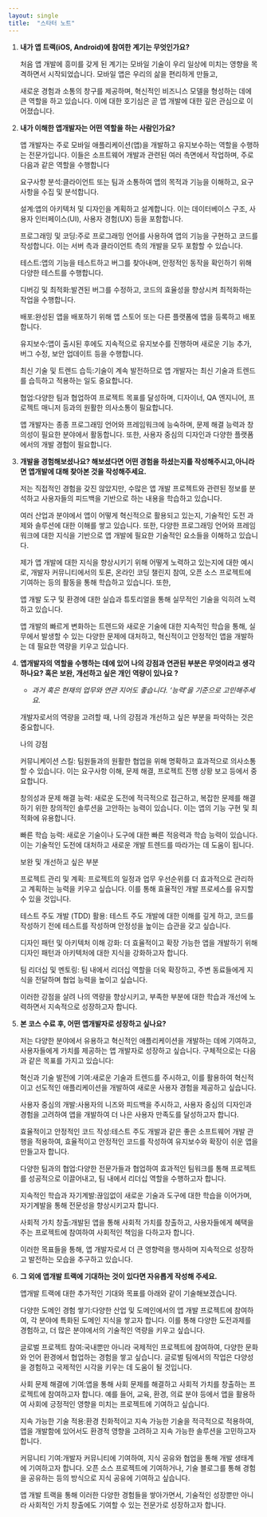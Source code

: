 ```yaml
---
layout: single
title:  "스타터 노트"
---
```


1. **내가 앱 트랙(iOS, Android)에 참여한 계기는 무엇인가요?**

   처음 앱 개발에 흥미를 갖게 된 계기는 모바일 기술이 우리 일상에 미치는 영향을 목격하면서 시작되었습니다. 모바일 앱은 우리의 삶을 편리하게 만들고,

   새로운 경험과 소통의 창구를 제공하며, 혁신적인 비즈니스 모델을 형성하는 데에 큰 역할을 하고 있습니다. 이에 대한 호기심은 곧 앱 개발에 대한 깊은 관심으로 이어졌습니다.

3. **내가 이해한 앱개발자는 어떤 역할을 하는 사람인가요?** 

   앱 개발자는 주로 모바일 애플리케이션(앱)을 개발하고 유지보수하는 역할을 수행하는 전문가입니다. 이들은 소프트웨어 개발과 관련된 여러 측면에서 작업하며, 주로 다음과 같은 역할을 수행합니다

   요구사항 분석:클라이언트 또는 팀과 소통하여 앱의 목적과 기능을 이해하고, 요구사항을 수집 및 분석합니다.

   설계:앱의 아키텍처 및 디자인을 계획하고 설계합니다. 이는 데이터베이스 구조, 사용자 인터페이스(UI), 사용자 경험(UX) 등을 포함합니다.

   프로그래밍 및 코딩:주로 프로그래밍 언어를 사용하여 앱의 기능을 구현하고 코드를 작성합니다. 이는 서버 측과 클라이언트 측의 개발을 모두 포함할 수 있습니다.

   테스트:앱의 기능을 테스트하고 버그를 찾아내며, 안정적인 동작을 확인하기 위해 다양한 테스트를 수행합니다.

   디버깅 및 최적화:발견된 버그를 수정하고, 코드의 효율성을 향상시켜 최적화하는 작업을 수행합니다.

   배포:완성된 앱을 배포하기 위해 앱 스토어 또는 다른 플랫폼에 앱을 등록하고 배포합니다.

   유지보수:앱이 출시된 후에도 지속적으로 유지보수를 진행하며 새로운 기능 추가, 버그 수정, 보안 업데이트 등을 수행합니다.

   최신 기술 및 트렌드 습득:기술이 계속 발전하므로 앱 개발자는 최신 기술과 트렌드를 습득하고 적용하는 일도 중요합니다.

   협업:다양한 팀과 협업하여 프로젝트 목표를 달성하며, 디자이너, QA 엔지니어, 프로젝트 매니저 등과의 원활한 의사소통이 필요합니다.

   앱 개발자는 종종 프로그래밍 언어와 프레임워크에 능숙하며, 문제 해결 능력과 창의성이 필요한 분야에서 활동합니다. 또한, 사용자 중심의 디자인과 다양한 플랫폼에서의 개발 경험이 필요합니다.

4. **개발을 경험해보셨나요? 해보셨다면 어떤 경험을 하셨는지를 작성해주시고,아니라면 앱개발에 대해 찾아본 것을 작성해주세요.**

   저는 직접적인 경험을 갖진 않았지만, 수많은 앱 개발 프로젝트와 관련된 정보를 분석하고 사용자들의 피드백을 기반으로 하는 내용을 학습하고 있습니다.

   여러 산업과 분야에서 앱이 어떻게 혁신적으로 활용되고 있는지, 기술적인 도전 과제와 솔루션에 대한 이해를 쌓고 있습니다. 또한, 다양한 프로그래밍 언어와 프레임워크에 대한 지식을 기반으로 앱 개발에 필요한 기술적인 요소들을 이해하고 있습니다.

   제가 앱 개발에 대한 지식을 향상시키기 위해 어떻게 노력하고 있는지에 대한 예시로, 개발자 커뮤니티에서의 토론, 온라인 코딩 챌린지 참여, 오픈 소스 프로젝트에 기여하는 등의 활동을 통해 학습하고 있습니다. 또한,

   앱 개발 도구 및 환경에 대한 실습과 튜토리얼을 통해 실무적인 기술을 익히려 노력하고 있습니다.

   앱 개발의 빠르게 변화하는 트렌드와 새로운 기술에 대한 지속적인 학습을 통해, 실무에서 발생할 수 있는 다양한 문제에 대처하고, 혁신적이고 안정적인 앱을 개발하는 데 필요한 역량을 키우고 있습니다.

5. **앱개발자의 역할을 수행하는 데에 있어 나의 강점과 연관된 부분은 무엇이라고 생각하나요? 
   혹은 보완, 개선하고 싶은 개인 역량이 있나요 ?**
    - *과거 혹은 현재의 업무와 연관 지어도 좋습니다. ‘능력’을 기준으로 고민해주세요.*
   
    개발자로서의 역량을 고려할 때, 나의 강점과 개선하고 싶은 부분을 파악하는 것은 중요합니다.
   
    나의 강점

    커뮤니케이션 스킬: 팀원들과의 원활한 협업을 위해 명확하고 효과적으로 의사소통할 수 있습니다. 이는 요구사항 이해, 문제 해결, 프로젝트 진행 상황 보고 등에서 중요합니다.
  
    창의성과 문제 해결 능력: 새로운 도전에 적극적으로 접근하고, 복잡한 문제를 해결하기 위한 창의적인 솔루션을 고안하는 능력이 있습니다. 이는 앱의 기능 구현 및 최적화에 유용합니다.

    빠른 학습 능력: 새로운 기술이나 도구에 대한 빠른 적응력과 학습 능력이 있습니다. 이는 기술적인 도전에 대처하고 새로운 개발 트렌드를 따라가는 데 도움이 됩니다.
  
    보완 및 개선하고 싶은 부분

    프로젝트 관리 및 계획: 프로젝트의 일정과 업무 우선순위를 더 효과적으로 관리하고 계획하는 능력을 키우고 싶습니다. 이를 통해 효율적인 개발 프로세스를 유지할 수 있을 것입니다.

    테스트 주도 개발 (TDD) 활용: 테스트 주도 개발에 대한 이해를 깊게 하고, 코드를 작성하기 전에 테스트를 작성하며 안정성을 높이는 습관을 갖고 싶습니다.

    디자인 패턴 및 아키텍처 이해 강화: 더 효율적이고 확장 가능한 앱을 개발하기 위해 디자인 패턴과 아키텍처에 대한 지식을 강화하고자 합니다.

    팀 리더십 및 멘토링: 팀 내에서 리더십 역할을 더욱 확장하고, 주변 동료들에게 지식을 전달하며 협업 능력을 높이고 싶습니다.

    이러한 강점을 살려 나의 역량을 향상시키고, 부족한 부분에 대한 학습과 개선에 노력하면서 지속적으로 성장하고자 합니다.
   
6. **본 코스 수료 후, 어떤 앱개발자로 성장하고 싶나요?**

    저는 다양한 분야에서 유용하고 혁신적인 애플리케이션을 개발하는 데에 기여하고, 사용자들에게 가치를 제공하는 앱 개발자로 성장하고 싶습니다. 구체적으로는 다음과 같은 목표를 가지고 있습니다:

    혁신과 기술 발전에 기여:새로운 기술과 트렌드를 주시하고, 이를 활용하여 혁신적이고 선도적인 애플리케이션을 개발하여 새로운 사용자 경험을 제공하고 싶습니다.

    사용자 중심의 개발:사용자의 니즈와 피드백을 주시하고, 사용자 중심의 디자인과 경험을 고려하여 앱을 개발하여 더 나은 사용자 만족도를 달성하고자 합니다.

    효율적이고 안정적인 코드 작성:테스트 주도 개발과 같은 좋은 소프트웨어 개발 관행을 적용하여, 효율적이고 안정적인 코드를 작성하여 유지보수와 확장이 쉬운 앱을 만들고자 합니다.

    다양한 팀과의 협업:다양한 전문가들과 협업하여 효과적인 팀워크를 통해 프로젝트를 성공적으로 이끌어내고, 팀 내에서 리더십 역할을 수행하고자 합니다.

    지속적인 학습과 자기계발:끊임없이 새로운 기술과 도구에 대한 학습을 이어가며, 자기계발을 통해 전문성을 향상시키고자 합니다.

    사회적 가치 창출:개발된 앱을 통해 사회적 가치를 창출하고, 사용자들에게 혜택을 주는 프로젝트에 참여하여 사회적인 책임을 다하고자 합니다.

    이러한 목표들을 통해, 앱 개발자로서 더 큰 영향력을 행사하며 지속적으로 성장하고 발전하는 모습을 추구하고 있습니다.
   
7. **그 외에 앱개발 트랙에 기대하는 것이 있다면 자유롭게 작성해 주세요.**

    앱개발 트랙에 대한 추가적인 기대와 목표를 아래와 같이 기술해보겠습니다.

    다양한 도메인 경험 쌓기:다양한 산업 및 도메인에서의 앱 개발 프로젝트에 참여하여, 각 분야에 특화된 도메인 지식을 쌓고자 합니다. 이를 통해 다양한 도전과제를 경험하고, 더 많은 분야에서의 기술적인 역량을 키우고 싶습니다.

    글로벌 프로젝트 참여:국내뿐만 아니라 국제적인 프로젝트에 참여하여, 다양한 문화와 언어 환경에서 협업하는 경험을 쌓고 싶습니다. 글로벌 팀에서의 작업은 다양성을 경험하고 국제적인 시각을 키우는 데 도움이 될 것입니다.

    사회 문제 해결에 기여:앱을 통해 사회 문제를 해결하고 사회적 가치를 창출하는 프로젝트에 참여하고자 합니다. 예를 들어, 교육, 환경, 의료 분야 등에서 앱을 활용하여 사회에 긍정적인 영향을 미치는 프로젝트에 기여하고 싶습니다.

    지속 가능한 기술 적용:환경 친화적이고 지속 가능한 기술을 적극적으로 적용하여, 앱을 개발함에 있어서도 환경적 영향을 고려하고 지속 가능한 솔루션을 고민하고자 합니다.

    커뮤니티 기여:개발자 커뮤니티에 기여하여, 지식 공유와 협업을 통해 개발 생태계에 기여하고자 합니다. 오픈 소스 프로젝트에 기여하거나, 기술 블로그를 통해 경험을 공유하는 등의 방식으로 지식 공유에 기여하고 싶습니다.

    앱 개발 트랙을 통해 이러한 다양한 경험들을 쌓아가면서, 기술적인 성장뿐만 아니라 사회적인 가치 창출에도 기여할 수 있는 전문가로 성장하고자 합니다.
